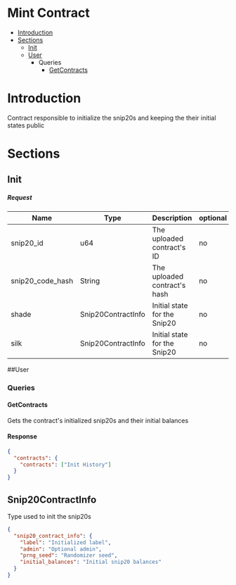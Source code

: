 
# Mint Contract
* [Introduction](#Introduction)
* [Sections](#Sections)
    * [Init](#Init)
    * [User](#User)
        * Queries
            * [GetContracts](#GetContracts)
    
# Introduction
Contract responsible to initialize the snip20s and keeping the their initial states public

# Sections

## Init
##### Request
|Name             |Type                |Description                   | optional |
|-----------------|--------------------|------------------------------|----------|
|snip20_id        | u64                | The uploaded contract's ID   |  no      |
|snip20_code_hash | String             | The uploaded contract's hash |  no      |
|shade            | Snip20ContractInfo | Initial state for the Snip20 |  no      |
|silk             | Snip20ContractInfo | Initial state for the Snip20 |  no      |

##User

### Queries

#### GetContracts
Gets the contract's initialized snip20s and their initial balances
#### Response
```json
{
  "contracts": {
    "contracts": ["Init History"]
  }
}
```

## Snip20ContractInfo
Type used to init the snip20s
```json
{
  "snip20_contract_info": {
    "label": "Initialized label",
    "admin": "Optional admin",
    "prng_seed": "Randomizer seed",
    "initial_balances": "Initial snip20 balances"
  }
}
```